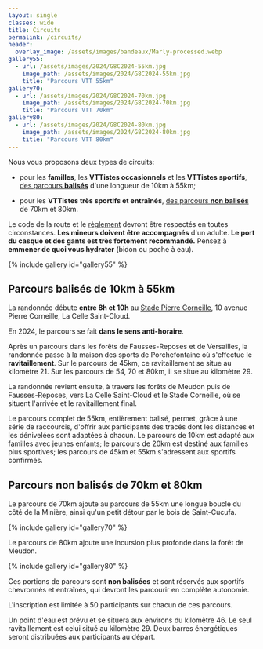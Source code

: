 ```yaml
---
layout: single
classes: wide
title: Circuits
permalink: /circuits/
header:
  overlay_image: /assets/images/bandeaux/Marly-processed.webp
gallery55:
  - url: /assets/images/2024/G8C2024-55km.jpg
    image_path: /assets/images/2024/G8C2024-55km.jpg
    title: "Parcours VTT 55km"
gallery70:
  - url: /assets/images/2024/G8C2024-70km.jpg
    image_path: /assets/images/2024/G8C2024-70km.jpg
    title: "Parcours VTT 70km"
gallery80:
  - url: /assets/images/2024/G8C2024-80km.jpg
    image_path: /assets/images/2024/G8C2024-80km.jpg
    title: "Parcours VTT 80km"
---
```


Nous vous proposons deux types de circuits:

+ pour les **familles**,
  les **VTTistes occasionnels**
  et les **VTTistes sportifs**,
  [des parcours **balisés**](#parcours-balisés-de-10km-à-55km)
  d'une longueur de 10km à 55km;

+ pour les **VTTistes très sportifs et entraînés**,
  [des parcours **non balisés**](#parcours-non-balisés-de-70km-et-80km)
  de 70km et 80km.

Le code de la route et le [règlement](/reglement/)
devront être respectés en toutes circonstances.
**Les mineurs doivent être accompagnés** d'un adulte.
**Le port du casque et des gants est très fortement recommandé.**
Pensez à **emmener de quoi vous hydrater** (bidon ou poche à eau).

{% include gallery id="gallery55" %}

## Parcours balisés de 10km à 55km

La randonnée débute **entre 8h et 10h**
au [Stade Pierre Corneille](/situation/),
10 avenue Pierre Corneille,
La Celle Saint-Cloud.

En 2024, le parcours se fait **dans le sens anti-horaire**.

Après un parcours dans les forêts de Fausses-Reposes et de Versailles, la randonnée passe à
la maison des sports de Porchefontaine où s'effectue le **ravitaillement**.
Sur le parcours de 45km, ce ravitaillement se situe au kilomètre 21. Sur les
parcours de 54, 70 et 80km, il se situe au kilomètre 29.

La randonnée revient ensuite, à travers les forêts de Meudon puis de
Fausses-Reposes, vers La Celle Saint-Cloud et le Stade Corneille, où se
situent l'arrivée et le ravitaillement final.

Le parcours complet de 55km, entièrement balisé, permet, grâce à une série de
raccourcis, d'offrir aux participants des tracés dont les distances et les
dénivelées sont adaptées à chacun. Le parcours de 10km est adapté aux familles
avec jeunes enfants; le parcours de 20km est destiné aux familles plus
sportives; les parcours de 45km et 55km s'adressent aux sportifs confirmés.

## Parcours non balisés de 70km et 80km

Le parcours de 70km ajoute au parcours de 55km une longue boucle du côté de
la Minière, ainsi qu'un petit détour par le bois de Saint-Cucufa.

{% include gallery id="gallery70" %}

Le parcours de 80km ajoute une incursion plus profonde dans la forêt de Meudon.

{% include gallery id="gallery80" %}

Ces portions de parcours sont **non balisées** et sont réservés aux sportifs
chevronnés et entraînés, qui devront les parcourir en complète autonomie.

L'inscription est limitée à 50 participants sur chacun de ces parcours.

Un point d'eau est prévu et se situera aux environs du kilomètre 46. Le seul
ravitaillement est celui situé au kilomètre 29. Deux barres énergétiques
seront distribuées aux participants au départ.

